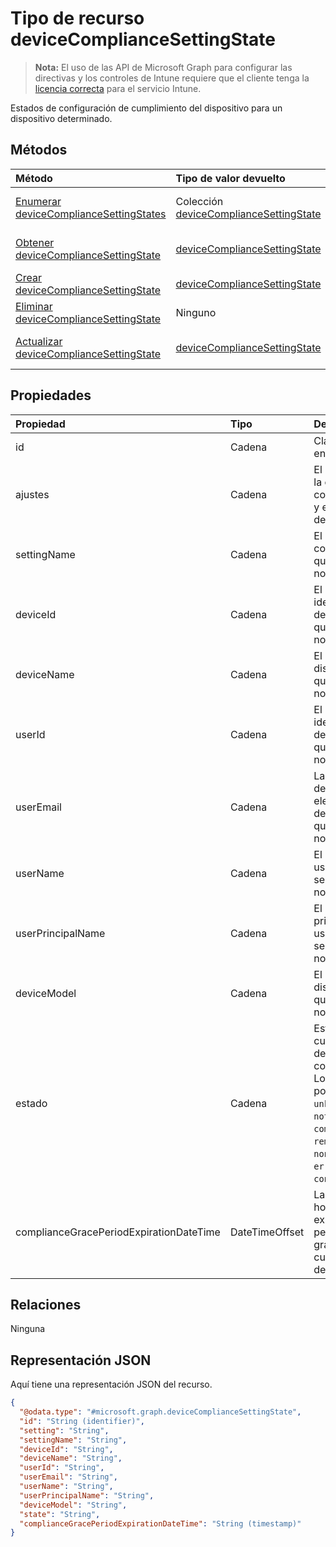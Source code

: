 # <a name="devicecompliancesettingstate-resource-type"></a>Tipo de recurso deviceComplianceSettingState

> **Nota:** El uso de las API de Microsoft Graph para configurar las directivas y los controles de Intune requiere que el cliente tenga la [licencia correcta](https://go.microsoft.com/fwlink/?linkid=839381) para el servicio Intune.

Estados de configuración de cumplimiento del dispositivo para un dispositivo determinado.
## <a name="methods"></a>Métodos
|Método|Tipo de valor devuelto|Descripción|
|:---|:---|:---|
|[Enumerar deviceComplianceSettingStates](../api/intune_deviceconfig_devicecompliancesettingstate_list.md)|Colección [deviceComplianceSettingState](../resources/intune_deviceconfig_devicecompliancesettingstate.md)|Enumere las propiedades y las relaciones de los objetos [deviceComplianceSettingState](../resources/intune_deviceconfig_devicecompliancesettingstate.md).|
|[Obtener deviceComplianceSettingState](../api/intune_deviceconfig_devicecompliancesettingstate_get.md)|[deviceComplianceSettingState](../resources/intune_deviceconfig_devicecompliancesettingstate.md)|Lea las propiedades y las relaciones del objeto [deviceComplianceSettingState](../resources/intune_deviceconfig_devicecompliancesettingstate.md).|
|[Crear deviceComplianceSettingState](../api/intune_deviceconfig_devicecompliancesettingstate_create.md)|[deviceComplianceSettingState](../resources/intune_deviceconfig_devicecompliancesettingstate.md)|Cree un objeto [deviceComplianceSettingState](../resources/intune_deviceconfig_devicecompliancesettingstate.md).|
|[Eliminar deviceComplianceSettingState](../api/intune_deviceconfig_devicecompliancesettingstate_delete.md)|Ninguno|Elimina un [deviceComplianceSettingState](../resources/intune_deviceconfig_devicecompliancesettingstate.md).|
|[Actualizar deviceComplianceSettingState](../api/intune_deviceconfig_devicecompliancesettingstate_update.md)|[deviceComplianceSettingState](../resources/intune_deviceconfig_devicecompliancesettingstate.md)|Actualice las propiedades de un objeto [deviceComplianceSettingState](../resources/intune_deviceconfig_devicecompliancesettingstate.md).|

## <a name="properties"></a>Propiedades
|Propiedad|Tipo|Descripción|
|:---|:---|:---|
|id|Cadena|Clave de la entidad|
|ajustes|Cadena|El nombre de la clase de configuración y el nombre de propiedad.|
|settingName|Cadena|El nombre de configuración que se está notificando|
|deviceId|Cadena|El identificador del dispositivo que se está notificando|
|deviceName|Cadena|El nombre del dispositivo que se está notificando|
|userId|Cadena|El identificador del usuario que se está notificando|
|userEmail|Cadena|La dirección de correo electrónico del usuario que se está notificando|
|userName|Cadena|El nombre de usuario que se está notificando|
|userPrincipalName|Cadena|El nombre principal de usuario que se está notificando|
|deviceModel|Cadena|El modelo de dispositivo que se está notificando|
|estado|Cadena|Estado de cumplimiento de la configuración. Los valores posibles son: `unknown`, `notApplicable`, `compliant`, `remediated`, `nonCompliant`, `error` y `conflict`.|
|complianceGracePeriodExpirationDateTime|DateTimeOffset|La fecha y hora en que expira el período de gracia de cumplimiento del dispositivo|

## <a name="relationships"></a>Relaciones
Ninguna
## <a name="json-representation"></a>Representación JSON
Aquí tiene una representación JSON del recurso.
<!-- {
  "blockType": "resource",
  "keyProperty": "id",
  "@odata.type": "microsoft.graph.deviceComplianceSettingState"
}
-->
``` json
{
  "@odata.type": "#microsoft.graph.deviceComplianceSettingState",
  "id": "String (identifier)",
  "setting": "String",
  "settingName": "String",
  "deviceId": "String",
  "deviceName": "String",
  "userId": "String",
  "userEmail": "String",
  "userName": "String",
  "userPrincipalName": "String",
  "deviceModel": "String",
  "state": "String",
  "complianceGracePeriodExpirationDateTime": "String (timestamp)"
}
```



